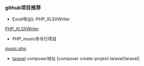 ### github项目推荐

* Excel导出Ŀ-PHP_XLSXWriter

[PHP_XLSXWriter](https://github.com/mk-j/PHP_XLSXWriter/issues/134)

* PHP_music命令行项目

[music.php](https://github.com/maicong/music/blob/master/core/music.php)


* [laravel](https://github.com/laravel/laravel) composer地址 [composer create-project laravel/laravel]
